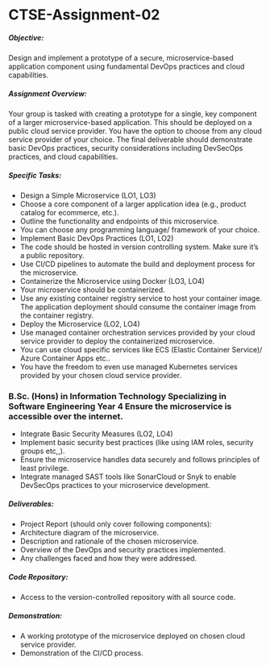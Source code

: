 # CTSE-Assignment-02

##### Objective:
Design and implement a prototype of a secure, microservice-based application component
using fundamental DevOps practices and cloud capabilities.
##### Assignment Overview:
Your group is tasked with creating a prototype for a single, key component of a larger
microservice-based application. This should be deployed on a public cloud service provider.
You have the option to choose from any cloud service provider of your choice. The final
deliverable should demonstrate basic DevOps practices, security considerations including
DevSecOps practices, and cloud capabilities.
##### Specific Tasks:
- Design a Simple Microservice (LO1, LO3)
- Choose a core component of a larger application idea (e.g., product catalog for ecommerce,     etc.).
- Outline the functionality and endpoints of this microservice.
- You can choose any programming language/ framework of your choice.
- Implement Basic DevOps Practices (LO1, LO2)
- The code should be hosted in version controlling system. Make sure it’s a public
  repository.
- Use CI/CD pipelines to automate the build and deployment process for the
  microservice.
- Containerize the Microservice using Docker (LO3, LO4)
- Your microservice should be containerized.
- Use any existing container registry service to host your container image. The
  application deployment should consume the container image from the container
  registry.
- Deploy the Microservice (LO2, LO4)
- Use managed container orchestration services provided by your cloud service provider
  to deploy the containerized microservice.
- You can use cloud specific services like ECS (Elastic Container Service)/ Azure
  Container Apps etc..
- You have the freedom to even use managed Kubernetes services provided by
  your chosen cloud service provider.

### B.Sc. (Hons) in Information Technology Specializing in Software Engineering Year 4 Ensure the microservice is accessible over the internet.
- Integrate Basic Security Measures (LO2, LO4)
- Implement basic security best practices (like using IAM roles, security groups etc,,).
- Ensure the microservice handles data securely and follows principles of least privilege.
- Integrate managed SAST tools like SonarCloud or Snyk to enable DevSecOps practices
  to your microservice development.

##### Deliverables:
- Project Report (should only cover following components):
- Architecture diagram of the microservice.
- Description and rationale of the chosen microservice.
- Overview of the DevOps and security practices implemented.
- Any challenges faced and how they were addressed.

##### Code Repository:
- Access to the version-controlled repository with all source code.

##### Demonstration:
- A working prototype of the microservice deployed on chosen cloud service provider.
- Demonstration of the CI/CD process.
